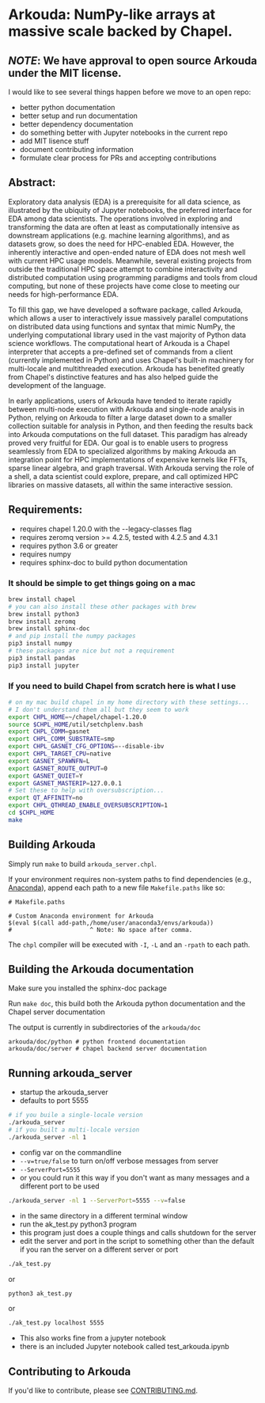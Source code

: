 # Arkouda: NumPy-like arrays at massive scale backed by Chapel.
## _NOTE_: We have approval to open source Arkouda under the MIT license.
I would like to see several things happen before we move to an open repo:
 * better python documentation
 * better setup and run documentation
 * better dependency documentation
 * do something better with Jupyter notebooks in the current repo
 * add MIT lisence stuff
 * document contributing information
 * formulate clear process for PRs and accepting contributions

## Abstract:
Exploratory data analysis (EDA) is a prerequisite for all data
science, as illustrated by the ubiquity of Jupyter notebooks, the
preferred interface for EDA among data scientists. The operations
involved in exploring and transforming the data are often at least as
computationally intensive as downstream applications (e.g. machine
learning algorithms), and as datasets grow, so does the need for HPC-enabled
EDA. However, the inherently interactive and open-ended nature of
EDA does not mesh well with current HPC usage models. Meanwhile, several
existing projects from outside the traditional HPC space attempt to
combine interactivity and
distributed computation using programming paradigms and tools from
cloud computing, but none of these projects have come close to meeting
our needs for high-performance EDA.

To fill this gap, we have
developed a software package, called Arkouda, which allows a user to
interactively issue massively parallel computations on distributed
data using functions and syntax that mimic NumPy, the underlying
computational library used in the vast majority of Python data science
workflows. The computational heart of Arkouda is a Chapel interpreter
that
accepts a pre-defined set of commands from a client (currently
implemented in Python) and
uses Chapel's built-in machinery for multi-locale and multithreaded
execution. Arkouda has benefited greatly from Chapel's distinctive
features and has also helped guide the development of the language.

In early applications, users of Arkouda have tended to iterate rapidly
between multi-node execution with Arkouda and single-node analysis in
Python, relying on Arkouda to filter a large dataset down to a smaller
collection suitable for analysis in Python, and then feeding the results
back into Arkouda computations on the full dataset. This paradigm has
already proved very fruitful for EDA. Our goal is to enable users to
progress seamlessly from EDA to specialized algorithms by making Arkouda
an integration point for HPC implementations of expensive kernels like
FFTs, sparse linear algebra, and graph traversal. With Arkouda serving
the role of a shell, a data scientist could explore, prepare, and call
optimized HPC libraries on massive datasets, all within the same
interactive session.

## Requirements:
 * requires chapel 1.20.0 with the --legacy-classes flag
 * requires zeromq version >= 4.2.5, tested with 4.2.5 and 4.3.1
 * requires python 3.6 or greater
 * requires numpy
 * requires sphinx-doc to build python documentation
 
### It should be simple to get things going on a mac
```bash
brew install chapel
# you can also install these other packages with brew
brew install python3
brew install zeromq
brew install sphinx-doc
# and pip install the numpy packages
pip3 install numpy
# these packages are nice but not a requirement
pip3 install pandas
pip3 install jupyter
```

### If you need to build Chapel from scratch here is what I use
```bash
# on my mac build chapel in my home directory with these settings...
# I don't understand them all but they seem to work
export CHPL_HOME=~/chapel/chapel-1.20.0
source $CHPL_HOME/util/setchplenv.bash
export CHPL_COMM=gasnet
export CHPL_COMM_SUBSTRATE=smp
export CHPL_GASNET_CFG_OPTIONS=--disable-ibv
export CHPL_TARGET_CPU=native
export GASNET_SPAWNFN=L
export GASNET_ROUTE_OUTPUT=0
export GASNET_QUIET=Y
export GASNET_MASTERIP=127.0.0.1
# Set these to help with oversubscription...
export QT_AFFINITY=no
export CHPL_QTHREAD_ENABLE_OVERSUBSCRIPTION=1
cd $CHPL_HOME
make
```

## Building Arkouda

Simply run `make` to build `arkouda_server.chpl`.

If your environment requires non-system paths to find dependencies (e.g.,
[Anaconda]), append each path to a new file `Makefile.paths` like so:

```make
# Makefile.paths

# Custom Anaconda environment for Arkouda
$(eval $(call add-path,/home/user/anaconda3/envs/arkouda))
#                      ^ Note: No space after comma.
```

The `chpl` compiler will be executed with `-I`, `-L` and an `-rpath` to each
path.

[Anaconda]: https://www.anaconda.com/distribution/

## Building the Arkouda documentation
Make sure you installed the sphinx-doc package

Run `make doc`, this build both the Arkouda python documentation and the Chapel server documentation

The output is currently in subdirectories of the `arkouda/doc`
```
arkouda/doc/python # python frontend documentation
arkouda/doc/server # chapel backend server documentation 
```

## Running arkouda_server

 * startup the arkouda_server
 * defaults to port 5555
```bash
# if you buile a single-locale version
./arkouda_server
# if you built a multi-locale version
./arkouda_server -nl 1
```
 * config var on the commandline
 * ```--v=true/false``` to turn on/off verbose messages from server
 * ```--ServerPort=5555```
 * or you could run it this way if you don't want as many messages
and a different port to be used
```bash
./arkouda_server -nl 1 --ServerPort=5555 --v=false
```
 * in the same directory in a different terminal window
 * run the ak_test.py python3 program
 * this program just does a couple things and calls shutdown for the server
 * edit the server and port in the script to something other than the
default if you ran the server on a different server or port
```bash
./ak_test.py
```
or
```bash
python3 ak_test.py
```
or
```bash
./ak_test.py localhost 5555
```
 * This also works fine from a jupyter notebook
 * there is an included Jupyter notebook called test_arkouda.ipynb

## Contributing to Arkouda

If you'd like to contribute, please see [CONTRIBUTING.md](CONTRIBUTING.md).
